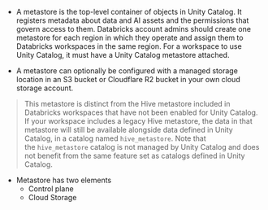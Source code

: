 - A metastore is the top-level container of objects in Unity Catalog. It registers metadata about data and AI assets and the permissions that govern access to them. Databricks account admins should create one metastore for each region in which they operate and assign them to Databricks workspaces in the same region. For a workspace to use Unity Catalog, it must have a Unity Catalog metastore attached.

- A metastore can optionally be configured with a managed storage location in an S3 bucket or Cloudflare R2 bucket in your own cloud storage account.



>This metastore is distinct from the Hive metastore included in Databricks workspaces that have not been enabled for Unity Catalog. If your workspace includes a legacy Hive metastore, the data in that metastore will still be available alongside data defined in Unity Catalog, in a catalog named `hive_metastore`. Note that the `hive_metastore` catalog is not managed by Unity Catalog and does not benefit from the same feature set as catalogs defined in Unity Catalog.

- Metastore has two elements
	- Control plane
	- Cloud Storage